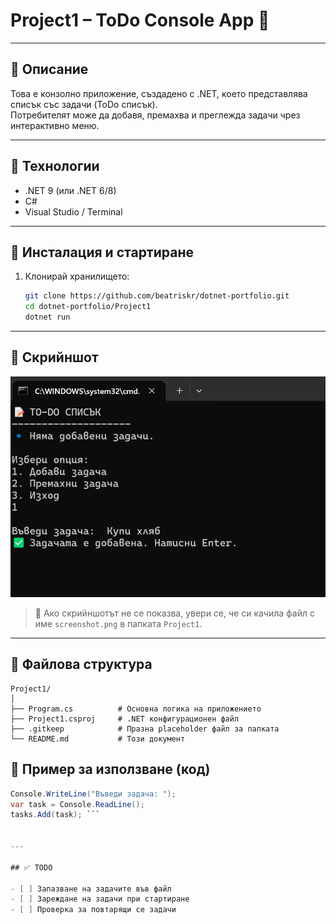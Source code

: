 # Project1 – ToDo Console App 📝

---

## 📝 Описание

Това е конзолно приложение, създадено с .NET, което представлява списък със задачи (ToDo списък).  
Потребителят може да добавя, премахва и преглежда задачи чрез интерактивно меню.

---

## 🔧 Технологии

- .NET 9 (или .NET 6/8)
- C#
- Visual Studio / Terminal

---

## 🚀 Инсталация и стартиране

1. Клонирай хранилището:

    ```bash
    git clone https://github.com/beatriskr/dotnet-portfolio.git
    cd dotnet-portfolio/Project1
    dotnet run
    ```

---

## 📸 Скрийншот

![Примерен изглед](./screenshot.png)

> 📌 Ако скрийншотът не се показва, увери се, че си качила файл с име `screenshot.png` в папката `Project1`.

---

## 🧱 Файлова структура

```text
Project1/
│
├── Program.cs          # Основна логика на приложението
├── Project1.csproj     # .NET конфигурационен файл
├── .gitkeep            # Празна placeholder файл за папката
└── README.md           # Този документ
```


## 🧪 Пример за използване (код)

```csharp
Console.WriteLine("Въведи задача: ");
var task = Console.ReadLine();
tasks.Add(task); ```


---

## ✅ TODO

- [ ] Запазване на задачите във файл
- [ ] Зареждане на задачи при стартиране
- [ ] Проверка за повтарящи се задачи
